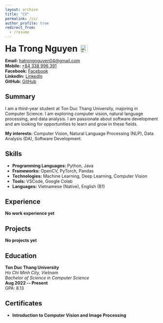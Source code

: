 ```yaml
---
layout: archive
title: "CV"
permalink: /cv/
author_profile: true
redirect_from:
  - /resume
---
```


<div style="display: flex; align-items: center;">
  <h1 style="margin: 0;">Ha Trong Nguyen</h1>
  <a href="../files/Ha_Trong_Nguyen_Resume.pdf" style="margin-left: 10px;">
    <img src="https://img.icons8.com/ios-filled/50/FF0000/pdf.png" alt="Download PDF" style="width: 24px; height: 24px;">
  </a>
</div>

**Email:** [hatrongnguyen04@gmail.com](mailto:hatrongnguyen04@gmail.com)  
**Mobile:** [+84 338 996 391](tel:+84338996391)  
**Facebook:** [Facebook](https://www.facebook.com/htrnguyenn)  
**LinkedIn:** [LinkedIn](https://www.linkedin.com/in/htrnguyen)  
**GitHub:** [GitHub](https://github.com/htrnguyen)  

## Summary
I am a third-year student at Ton Duc Thang University, majoring in Computer Science. I am exploring computer vision, natural language processing, and data analysis. I am passionate about software development and am looking for opportunities to learn and grow in these fields.

**My interests:** Computer Vision, Natural Language Processing (NLP), Data Analysis (DA), Software Development.

## Skills
* **Programming Languages:** Python, Java
* **Frameworks:** OpenCV, PyTorch, Pandas
* **Technologies:** Machine Learning, Deep Learning, Computer Vision
* **Tools:** VSCode, Google Colab
* **Languages:** Vietnamese (Native), English (B1)

## Experience
**No work experience yet**

## Projects
**No projects yet**

## Education
**Ton Duc Thang University**  
*Ho Chi Minh City, Vietnam*  
*Bachelor of Science in Computer Science*  
**Aug 2022 -- Present**  
GPA: 8.13

## Certificates
* **Introduction to Computer Vision and Image Processing**